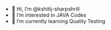 - 👋 Hi, I’m @kshitij-sharpshrill
- 👀 I’m interested in JAVA Codes
- 🌱 I’m currently learning Quality Testing

<!---
kshitij-sharpshrill/kshitij-sharpshrill is a ✨ special ✨ repository because its `README.md` (this file) appears on your GitHub profile.
You can click the Preview link to take a look at your changes.
--->
